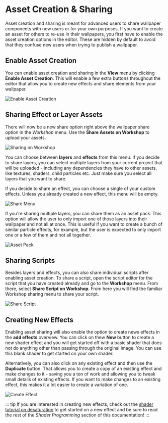 # Asset Creation & Sharing

Asset creation and sharing is meant for advanced users to share wallpaper components with new users or for your own purposes. If you want to create an asset for others to re-use in their wallpapers, you first have to enable the asset creation options in the editor. These are hidden by default to avoid that they confuse new users when trying to publish a wallpaper.

## Enable Asset Creation

You can enable asset creation and sharing in the **View** menu by clicking **Enable Asset Creation**. This will enable a few extra buttons throughout the editor that allow you to create new effects and share elements from your wallpaper.

![Enable Asset Creation](/img/assets/Enable.png)

## Sharing Effect or Layer Assets

There will now be a new share option right above the wallpaper share option in the *Workshop* menu. Use the **Share Assets on Workshop** to upload your assets.

![Sharing on Workshop](/img/assets/Share_on_workshop.png)

You can choose between **layers** and **effects** from this menu. If you decide to share layers, you can select multiple layers from your current project that will be uploaded - including any dependencies they have to other assets, like textures, shaders, child particles etc. Just make sure you select all layers that you want to share.

If you decide to share an effect, you can choose a single of your custom effects. Unless you already created a new effect, this menu will be empty.

![Share Menu](/img/assets/Share_menu.png)

If you're sharing multiple layers, you can share them as an asset pack. This option will allow the user to only import one of those layers into their wallpaper and not all at once. This is useful if you want to create a bunch of similar particle effects, for example, but the user is expected to only import one or a few of them and not all together.

![Asset Pack](/img/assets/Asset_pack.png)

## Sharing Scripts

Besides layers and effects, you can also share individual scripts after enabling asset creation. To share a script, open the script editor for the script that you have created already and go to the **Workshop** menu. From there, select **Share Script on Workshop**. From here you will find the familiar Workshop sharing menu to share your script.

![Share Script](/img/assets/Share_script.png)

## Creating New Effects

Enabling asset sharing will also enable the option to create news effects in the **add effects** overview. You can click on thew **New** button to create a new shader effect and you will get started off with a basic shader that does not do anything other than passing through the original image. You can use this blank shader to get started on your own shader.

Alternatively, you can also click on any existing effect and then use the **Duplicate** button. That allows you to create a copy of an existing effect and make changes to it - saving you a ton of work and allowing you to tweak small details of existing effects. If you want to make changes to an existing effect, this makes it a lot easier to create a variation of one.

![Create Effect](/img/assets/Create_effect.png)

::: tip
If you are interested in creating new effects, check out the [shader tutorial on desaturation](/scene/shader/tutorials/desaturation.md) to get started on a new effect and be sure to read the rest of the *Shader Programming* section of this documentation!
:::
